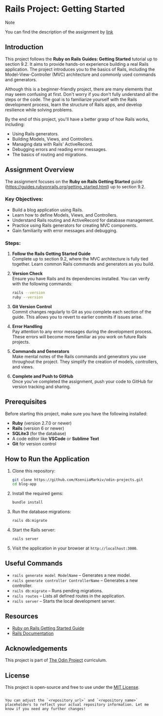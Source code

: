 # Rails Project: Getting Started

> [!NOTE]  
> You can find the description of the assignment by [link](https://www.theodinproject.com/lessons/ruby-on-rails-blog-app)


## Introduction

This project follows the **Ruby on Rails Guides: Getting Started** tutorial up to section 9.2. It aims to provide hands-on experience building a real Rails application. The project introduces you to the basics of Rails, including the Model-View-Controller (MVC) architecture and commonly used commands and generators.

Although this is a beginner-friendly project, there are many elements that may seem confusing at first. Don't worry if you don't fully understand all the steps or the code. The goal is to familiarize yourself with the Rails development process, learn the structure of Rails apps, and develop resilience while solving problems.

By the end of this project, you'll have a better grasp of how Rails works, including:

- Using Rails generators.
- Building Models, Views, and Controllers.
- Managing data with Rails' ActiveRecord.
- Debugging errors and reading error messages.
- The basics of routing and migrations.

## Assignment Overview

The assignment focuses on the **Ruby on Rails Getting Started** guide (<https://guides.rubyonrails.org/getting_started.html>) up to section 9.2.

### Key Objectives:

- Build a blog application using Rails.
- Learn how to define Models, Views, and Controllers.
- Understand Rails routing and ActiveRecord for database management.
- Practice using Rails generators for creating MVC components.
- Gain familiarity with error messages and debugging.
  
### Steps:

1. **Follow the Rails Getting Started Guide**  
   Complete up to section 9.2, where the MVC architecture is fully tied together. Learn common Rails commands and generators as you build.

2. **Version Check**  
   Ensure you have Rails and its dependencies installed. You can verify with the following commands:
   ```bash
   rails --version
   ruby --version
   ```

3. **Git Version Control**  
   Commit changes regularly to Git as you complete each section of the guide. This allows you to revert to earlier commits if issues arise.

4. **Error Handling**  
   Pay attention to any error messages during the development process. These errors will become more familiar as you work on future Rails projects.

5. **Commands and Generators**  
   Make mental notes of the Rails commands and generators you use throughout the project. They simplify the creation of models, controllers, and views.

6. **Complete and Push to GitHub**  
   Once you've completed the assignment, push your code to GitHub for version tracking and sharing.

## Prerequisites

Before starting this project, make sure you have the following installed:

- **Ruby** (version 2.7.0 or newer)
- **Rails** (version 6 or newer)
- **SQLite3** (for the database)
- A code editor like **VSCode** or **Sublime Text**
- **Git** for version control

## How to Run the Application

1. Clone this repository:
   ```bash
   git clone https://github.com/KseniiaMarkiv/odin-projects.git
   cd blog-app
   ```

2. Install the required gems:
   ```bash
   bundle install
   ```

3. Run the database migrations:
   ```bash
   rails db:migrate
   ```

4. Start the Rails server:
   ```bash
   rails server
   ```

5. Visit the application in your browser at `http://localhost:3000`.

## Useful Commands

- `rails generate model ModelName` – Generates a new model.
- `rails generate controller ControllerName` – Generates a new controller.
- `rails db:migrate` – Runs pending migrations.
- `rails routes` – Lists all defined routes in the application.
- `rails server` – Starts the local development server.

## Resources

- [Ruby on Rails Getting Started Guide](https://guides.rubyonrails.org/getting_started.html)
- [Rails Documentation](https://guides.rubyonrails.org/)

## Acknowledgements

This project is part of [The Odin Project](https://www.theodinproject.com/paths/full-stack-ruby-on-rails/courses/ruby-on-rails) curriculum.

## License

This project is open-source and free to use under the [MIT License](LICENSE).
```

You can adjust the `<repository_url>` and `<repository_name>` placeholders to reflect your actual repository information. Let me know if you need any further changes!
